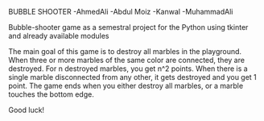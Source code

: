 BUBBLE SHOOTER
-AhmedAli
-Abdul Moiz
-Kanwal 
-MuhammadAli

Bubble-shooter game as a semestral project for the Python using tkinter and already available modules 

The main goal of this game is to destroy all marbles in the playground. When three or more marbles
of the same color are connected, they are destroyed. For n destroyed marbles, you get n^2 points.
When there is a single marble disconnected from any other, it gets destroyed and you get 1 point.
The game ends when you either destroy all marbles, or a marble touches the bottom edge.

Good luck!
